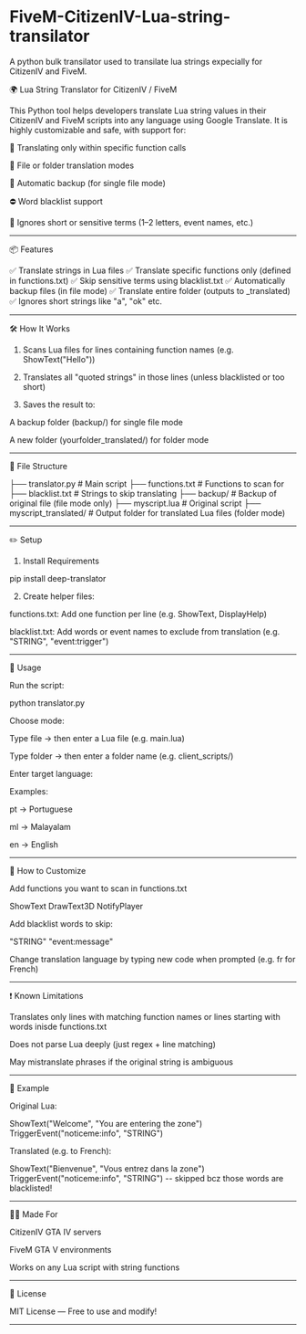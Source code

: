# FiveM-CitizenIV-Lua-string-transilator
A python bulk transilator used to transilate lua strings expecially for CitizenIV and FiveM.


🌍 Lua String Translator for CitizenIV / FiveM

This Python tool helps developers translate Lua string values in their CitizenIV and FiveM scripts into any language using Google Translate. It is highly customizable and safe, with support for:

🔎 Translating only within specific function calls

📂 File or folder translation modes

📄 Automatic backup (for single file mode)

⛔ Word blacklist support

🧠 Ignores short or sensitive terms (1–2 letters, event names, etc.)



---

📦 Features

✅ Translate strings in Lua files
✅ Translate specific functions only (defined in functions.txt)
✅ Skip sensitive terms using blacklist.txt
✅ Automatically backup files (in file mode)
✅ Translate entire folder (outputs to <foldername>_translated)
✅ Ignores short strings like "a", "ok" etc.


---

🛠 How It Works

1. Scans Lua files for lines containing function names (e.g. ShowText("Hello"))


2. Translates all "quoted strings" in those lines (unless blacklisted or too short)


3. Saves the result to:

A backup folder (backup/) for single file mode

A new folder (yourfolder_translated/) for folder mode





---

📁 File Structure

├── translator.py          # Main script
├── functions.txt          # Functions to scan for
├── blacklist.txt          # Strings to skip translating
├── backup/                # Backup of original file (file mode only)
├── myscript.lua           # Original script
├── myscript_translated/   # Output folder for translated Lua files (folder mode)


---

✏️ Setup

1. Install Requirements



pip install deep-translator

2. Create helper files:



functions.txt: Add one function per line (e.g. ShowText, DisplayHelp)

blacklist.txt: Add words or event names to exclude from translation (e.g. "STRING", "event:trigger")



---

🚀 Usage

Run the script:

python translator.py

Choose mode:

Type file → then enter a Lua file (e.g. main.lua)

Type folder → then enter a folder name (e.g. client_scripts/)


Enter target language:

Examples:

pt → Portuguese

ml → Malayalam

en → English



---

🧠 How to Customize

Add functions you want to scan in functions.txt

ShowText
DrawText3D
NotifyPlayer

Add blacklist words to skip:

"STRING"
"event:message"

Change translation language by typing new code when prompted (e.g. fr for French)



---

❗ Known Limitations

Translates only lines with matching function names or lines starting with words inisde functions.txt

Does not parse Lua deeply (just regex + line matching)

May mistranslate phrases if the original string is ambiguous



---

🧊 Example

Original Lua:

ShowText("Welcome", "You are entering the zone")
TriggerEvent("noticeme:info", "STRING")

Translated (e.g. to French):

ShowText("Bienvenue", "Vous entrez dans la zone")
TriggerEvent("noticeme:info", "STRING") -- skipped bcz those words are blacklisted!


---

👨‍💻 Made For

CitizenIV GTA IV servers

FiveM GTA V environments

Works on any Lua script with string functions


---

📜 License

MIT License — Free to use and modify!


---
